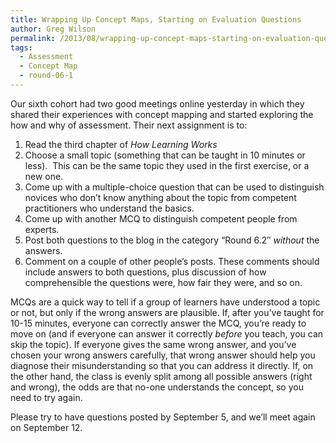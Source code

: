 ```yaml
---
title: Wrapping Up Concept Maps, Starting on Evaluation Questions
author: Greg Wilson
permalink: /2013/08/wrapping-up-concept-maps-starting-on-evaluation-questions/
tags:
  - Assessment
  - Concept Map
  - round-06-1
---
```

Our sixth cohort had two good meetings online yesterday in which they shared their experiences with concept mapping and started exploring the how and why of assessment. Their next assignment is to:

1.  Read the third chapter of *How Learning Works*
2.  Choose a small topic (something that can be taught in 10 minutes or less).  This can be the same topic they used in the first exercise, or a new one.
3.  Come up with a multiple-choice question that can be used to distinguish novices who don&#8217;t know anything about the topic from competent practitioners who understand the basics.
4.  Come up with another MCQ to distinguish competent people from experts.
5.  Post both questions to the blog in the category &#8220;Round 6.2&#8243; *without* the answers.
6.  Comment on a couple of other people&#8217;s posts. These comments should include answers to both questions, plus discussion of how comprehensible the questions were, how fair they were, and so on.

MCQs are a quick way to tell if a group of learners have understood a topic or not, but only if the wrong answers are plausible. If, after you&#8217;ve taught for 10-15 minutes, everyone can correctly answer the MCQ, you&#8217;re ready to move on (and if everyone can answer it correctly *before* you teach, you can skip the topic). If everyone gives the same wrong answer, and you&#8217;ve chosen your wrong answers carefully, that wrong answer should help you diagnose their misunderstanding so that you can address it directly. If, on the other hand, the class is evenly split among all possible answers (right and wrong), the odds are that no-one understands the concept, so you need to try again.

Please try to have questions posted by September 5, and we&#8217;ll meet again on September 12.
